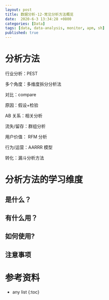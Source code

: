```yaml
---
layout: post
title: 数据分析-12-常见分析方法概览
date:  2020-6-3 13:34:28 +0800
categories: [Data]
tags: [data, data-analysis, monitor, apm, sh]
published: true
---
```



# 分析方法

行业分析：PEST

多个角度：多维度拆分分析法

对比：compare

原因：假设+检验

AB 关系：相关分析

流失/留存：群组分析

用户价值： RFM 分析

行为/运营：AARRR 模型

转化：漏斗分析方法

# 分析方法的学习维度

## 是什么？

## 有什么用？

## 如何使用?

## 注意事项


# 参考资料

* any list
{:toc}
